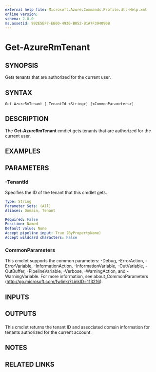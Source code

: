 ```yaml
---
external help file: Microsoft.Azure.Commands.Profile.dll-Help.xml
online version: 
schema: 2.0.0
ms.assetid: 992E5EF7-EB60-4930-B052-B1A7F394090B
---
```


# Get-AzureRmTenant

## SYNOPSIS
Gets tenants that are authorized for the current user.

## SYNTAX

```
Get-AzureRmTenant [-TenantId <String>] [<CommonParameters>]
```

## DESCRIPTION
The **Get-AzureRmTenant** cmdlet gets tenants that are authorized for the current user.

## EXAMPLES

## PARAMETERS

### -TenantId
Specifies the ID of the tenant that this cmdlet gets.

```yaml
Type: String
Parameter Sets: (All)
Aliases: Domain, Tenant

Required: False
Position: Named
Default value: None
Accept pipeline input: True (ByPropertyName)
Accept wildcard characters: False
```

### CommonParameters
This cmdlet supports the common parameters: -Debug, -ErrorAction, -ErrorVariable, -InformationAction, -InformationVariable, -OutVariable, -OutBuffer, -PipelineVariable, -Verbose, -WarningAction, and -WarningVariable. For more information, see about_CommonParameters (http://go.microsoft.com/fwlink/?LinkID=113216).

## INPUTS

## OUTPUTS

###  
This cmdlet returns the tenant ID and associated domain information for tenants authorized for the current account.

## NOTES

## RELATED LINKS


